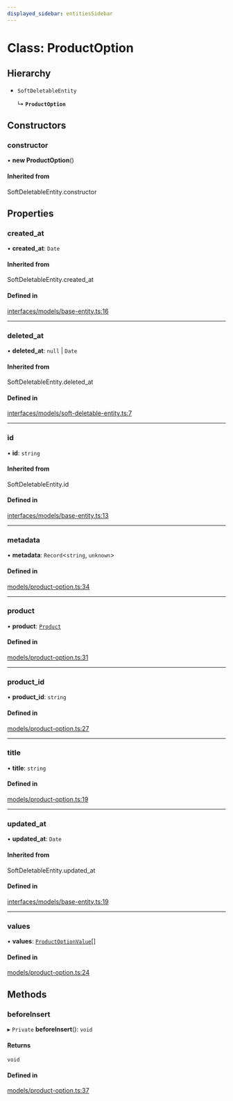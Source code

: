 ```yaml
---
displayed_sidebar: entitiesSidebar
---
```


# Class: ProductOption

## Hierarchy

- `SoftDeletableEntity`

  ↳ **`ProductOption`**

## Constructors

### constructor

• **new ProductOption**()

#### Inherited from

SoftDeletableEntity.constructor

## Properties

### created\_at

• **created\_at**: `Date`

#### Inherited from

SoftDeletableEntity.created\_at

#### Defined in

[interfaces/models/base-entity.ts:16](https://github.com/medusajs/medusa/blob/418ff2a33/packages/medusa/src/interfaces/models/base-entity.ts#L16)

___

### deleted\_at

• **deleted\_at**: ``null`` \| `Date`

#### Inherited from

SoftDeletableEntity.deleted\_at

#### Defined in

[interfaces/models/soft-deletable-entity.ts:7](https://github.com/medusajs/medusa/blob/418ff2a33/packages/medusa/src/interfaces/models/soft-deletable-entity.ts#L7)

___

### id

• **id**: `string`

#### Inherited from

SoftDeletableEntity.id

#### Defined in

[interfaces/models/base-entity.ts:13](https://github.com/medusajs/medusa/blob/418ff2a33/packages/medusa/src/interfaces/models/base-entity.ts#L13)

___

### metadata

• **metadata**: `Record`<`string`, `unknown`\>

#### Defined in

[models/product-option.ts:34](https://github.com/medusajs/medusa/blob/418ff2a33/packages/medusa/src/models/product-option.ts#L34)

___

### product

• **product**: [`Product`](Product.md)

#### Defined in

[models/product-option.ts:31](https://github.com/medusajs/medusa/blob/418ff2a33/packages/medusa/src/models/product-option.ts#L31)

___

### product\_id

• **product\_id**: `string`

#### Defined in

[models/product-option.ts:27](https://github.com/medusajs/medusa/blob/418ff2a33/packages/medusa/src/models/product-option.ts#L27)

___

### title

• **title**: `string`

#### Defined in

[models/product-option.ts:19](https://github.com/medusajs/medusa/blob/418ff2a33/packages/medusa/src/models/product-option.ts#L19)

___

### updated\_at

• **updated\_at**: `Date`

#### Inherited from

SoftDeletableEntity.updated\_at

#### Defined in

[interfaces/models/base-entity.ts:19](https://github.com/medusajs/medusa/blob/418ff2a33/packages/medusa/src/interfaces/models/base-entity.ts#L19)

___

### values

• **values**: [`ProductOptionValue`](ProductOptionValue.md)[]

#### Defined in

[models/product-option.ts:24](https://github.com/medusajs/medusa/blob/418ff2a33/packages/medusa/src/models/product-option.ts#L24)

## Methods

### beforeInsert

▸ `Private` **beforeInsert**(): `void`

#### Returns

`void`

#### Defined in

[models/product-option.ts:37](https://github.com/medusajs/medusa/blob/418ff2a33/packages/medusa/src/models/product-option.ts#L37)
